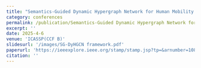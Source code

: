 ```yaml
---
title: "Semantics-Guided Dynamic Hypergraph Network for Human Mobility Nowcasting in Disaster"
category: conferences
permalink: /publication/Semantics-Guided Dynamic Hypergraph Network for Human Mobility Nowcasting in Disaster
excerpt: ''
date: 2025-4-6
venue: 'ICASSP(CCF B)'
slidesurl: '/images/SG-DyHGCN framework.pdf'
paperurl: 'https://ieeexplore.ieee.org/stamp/stamp.jsp?tp=&arnumber=10888231'
citation: ''
---
```


